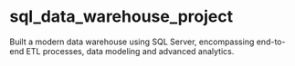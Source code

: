 # sql_data_warehouse_project
Built a modern data warehouse using SQL Server, encompassing end-to-end ETL processes, data modeling and advanced analytics.
